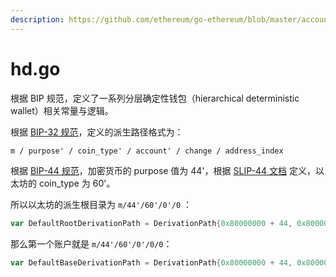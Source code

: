 ```yaml
---
description: https://github.com/ethereum/go-ethereum/blob/master/accounts/hd.go
---
```


# hd.go

根据 BIP 规范，定义了一系列分层确定性钱包（hierarchical deterministic wallet）相关常量与逻辑。

根据 [BIP-32 规范](https://github.com/bitcoin/bips/blob/master/bip-0032.mediawiki)，定义的派生路径格式为：

```txt
m / purpose' / coin_type' / account' / change / address_index
```

根据 [BIP-44 规范](https://github.com/bitcoin/bips/blob/master/bip-0044.mediawiki)，加密货币的 purpose 值为 44'，根据 [SLIP-44 文档](https://github.com/satoshilabs/slips/blob/master/slip-0044.md) 定义，以太坊的 coin_type 为 60'。

所以以太坊的派生根目录为 `m/44'/60'/0'/0` ：

```go
var DefaultRootDerivationPath = DerivationPath{0x80000000 + 44, 0x80000000 + 60, 0x80000000 + 0, 0}
```

那么第一个账户就是 `m/44'/60'/0'/0/0`：

```go
var DefaultBaseDerivationPath = DerivationPath{0x80000000 + 44, 0x80000000 + 60, 0x80000000 + 0, 0, 0}
```

